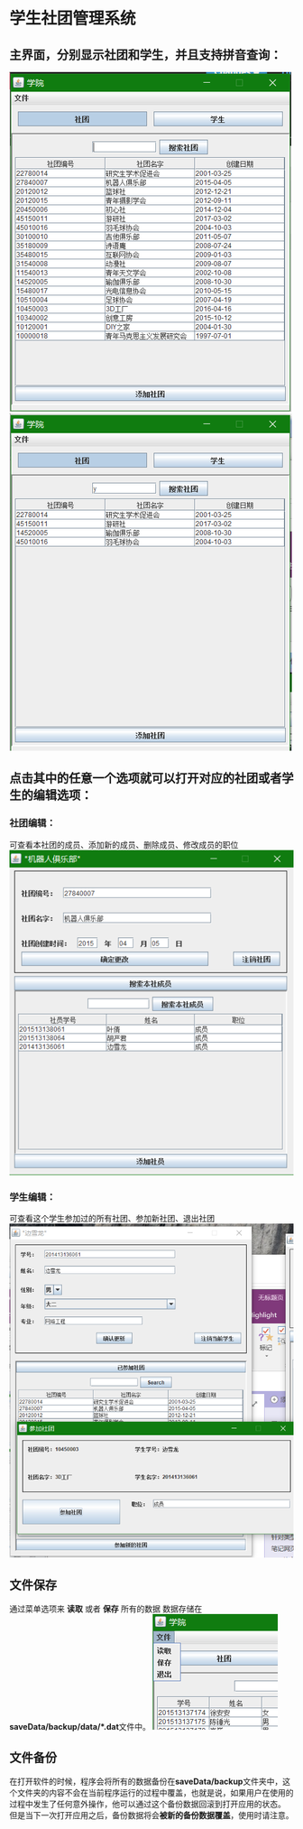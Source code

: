 # 学生社团管理系统

## 主界面，分别显示社团和学生，并且支持拼音查询：
![](doc/picture/01.png)
![](doc/picture/02.png)

## 点击其中的任意一个选项就可以打开对应的社团或者学生的编辑选项：
### 社团编辑：
可查看本社团的成员、添加新的成员、删除成员、修改成员的职位
![](doc/picture/05.png)

### 学生编辑：
可查看这个学生参加过的所有社团、参加新社团、退出社团
![](doc/picture/06.png)

## 文件保存
通过菜单选项来 **读取** 或者 **保存** 所有的数据
数据存储在**saveData/backup/data/\*.dat**文件中。
![](doc/picture/07.png)

## 文件备份
在打开软件的时候，程序会将所有的数据备份在**saveData/backup**文件夹中，这个文件夹的内容不会在当前程序运行的过程中覆盖，也就是说，如果用户在使用的过程中发生了任何意外操作，他可以通过这个备份数据回滚到打开应用的状态。  
但是当下一次打开应用之后，备份数据将会**被新的备份数据覆盖**，使用时请注意。
